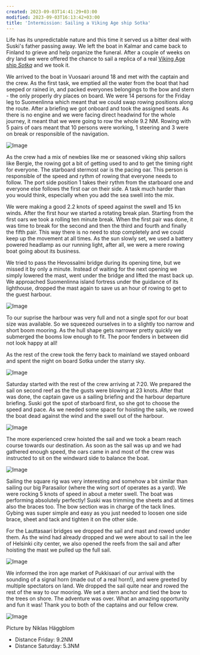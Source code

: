 ```yaml
---
created: 2023-09-03T14:41:29+03:00
modified: 2023-09-03T16:13:42+03:00
title: 'Intermission: Sailing a Viking Age ship Sotka'
---
```


Life has its unpredictable nature and this time it served us a bitter deal with Suski's father passing away. We left the boat in Kalmar and came back to Finland to grieve and help organize the funeral. After a couple of weeks on dry land we were offered the chance to sail a replica of a real [Viking Age ship *Sotka*](https://www.viikinkiajanlaiva.fi/english/sotka-in-english) and we took it.

We arrived to the boat in Vuosaari around 18 and met with the captain and the crew. As the first task, we emptied all the water from the boat that had seeped or rained in, and packed everyones belongings to the bow and stern - the only properly dry places on board.  We were 14 persons for the Friday leg to Suomenlinna which meant that we could swap rowing positions along the route. After a briefing we got onboard and took the assigned seats. As there is no engine and we were facing direct headwind for the whole journey, it meant that we were going to row the whole 9.2 NM. Rowing with 5 pairs of oars meant that 10 persons were working, 1 steering and 3 were on break or responsible of the navigation.

![Image](../2023/a54be37b7837659a8493c81276776b70.jpg)

As the crew had a mix of newbies like me or seasoned viking ship sailors like Bergie, the rowing got a bit of getting used to and to get the timing right for everyone. The starboard stermost oar is the pacing oar. This person is responsible of the speed and rythm of rowing that everyone needs to follow. The port side position 1 takes their rythm from the starboard one and everyone else follows the first oar on their side. A task much harder than you would think, especially when you add the sea swell into the mix.

We were making a good 2.2 knots of speed against the swell and 15 kn winds. After the first hour we started a rotating break plan. Starting from the first oars we took a rolling ten minute break. When the first pair was done, it was time to break for the second and then the third and fourth and finally the fifth pair. This way there is no need to stop completely and we could keep up the movement at all times. As the sun slowly set, we used a battery powered headlamp as our running light, after all, we were a mere rowing boat going about its business.

We tried to pass the Hevossalmi bridge during its opening time, but we missed it by only a minute. Instead of waiting for the next opening we simply lowered the mast, went under the bridge and lifted the mast back up. We approached Suomenlinna island fortress under the guidance of its lighthouse, dropped the mast again to save us an hour of rowing to get to the guest harbour.

![Image](../2023/0f8de764e4d037343ccd0c2247382107.jpg)

To our suprise the harbour was very full and not a single spot for our boat size was available. So we squeezed ourselves in to a slightly too narrow and short boom mooring. As the hull shape gets narrower pretty quickly we submerged the booms low enough to fit. The poor fenders in between did not look happy at all!

As the rest of the crew took the ferry back to mainland we stayed onboard and spent the night on board Sotka under the starry sky.

![Image](../2023/295743398cc74507ba925066360a5b57.jpg)

Saturday started with the rest of the crew arriving at 7:20. We prepared the sail on second reef as the the gusts were blowing at 23 knots. After that was done, the captain gave us a sailing briefing and the harbour departure briefing. Suski got the spot of starboard first, so she got to choose the speed and pace. As we needed some space for hoisting the sails, we rowed the boat dead against the wind and the swell out of the harbour.

![Image](../2023/30eb800dbdf824ed00c18a837eac0c1c.jpg)

The more experienced crew hoisted the sail and we took a beam reach course towards our destination. As soon as the sail was up and we had gathered enough speed, the oars came in and most of the crew was instructed to sit on the windward side to balance the boat.

![Image](../2023/f6918a9aa1799a83411c3b07f28126ca.jpg)

Sailing the square rig was very interesting and somehow a bit similar than sailing our big Parasailor (where the wing sort of operates as a yard). We were rocking 5 knots of speed in about a meter swell. The boat was performing absolutely perfectly! Suski was trimming the sheets and at times also the braces too. The bow section was in charge of the tack lines. Gybing was super simple and easy as you just needed to loosen one side brace, sheet and tack and tighten it on the other side.

For the Lauttasaari bridges we dropped the sail and mast and rowed under them. As the wind had already dropped and we were about to sail in the lee of Helsinki city center, we also opened the reefs from the sail and after hoisting the mast we pulled up the full sail.

![Image](../2023/79f399f31323399260175e86785628da.jpg)

We informed the iron age market of Pukkisaari of our arrival with the sounding of a signal horn (made out of a real horn!), and were greeted by multiple spectators on land. We dropped the sail quite near and rowed the rest of the way to our mooring. We set a stern anchor and tied the bow to the trees on shore. The adventure was over. What an amazing opportunity and fun it was! Thank you to both of the captains and our fellow crew.

![Image](../2023/da91424254808cf3dc3338ed7ffd9ba7.jpg)

Picture by Niklas Häggblom

* Distance Friday: 9.2NM
* Distance Saturday: 5.3NM
